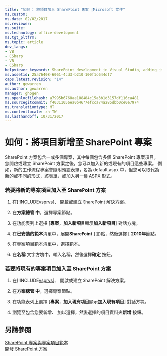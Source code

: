 ```yaml
---
title: "如何： 將項目加入 SharePoint 專案 |Microsoft 文件"
ms.custom: 
ms.date: 02/02/2017
ms.reviewer: 
ms.suite: 
ms.technology: office-development
ms.tgt_pltfrm: 
ms.topic: article
dev_langs:
- VB
- CSharp
- VB
- CSharp
helpviewer_keywords: SharePoint development in Visual Studio, adding items
ms.assetid: 25a76408-6061-4cd3-b210-100f1c644df7
caps.latest.revision: "14"
author: gewarren
ms.author: gewarren
manager: ghogen
ms.openlocfilehash: a7995b6768ae188484c15a3b1d3157df116ca481
ms.sourcegitcommit: f40311056ea0b4677efcca74a285dbb0ce0e7974
ms.translationtype: MT
ms.contentlocale: zh-TW
ms.lasthandoff: 10/31/2017
---
```

# <a name="how-to-add-items-to-a-sharepoint-project"></a>如何：將項目新增至 SharePoint 專案
  SharePoint 方案包含一或多個專案，其中每個包含多個 SharePoint 專案項目。 您開啟或建立 SharePoint 方案之後，您可以加入新的或現有的項目這些專案。 例如，新的工作流程專案會隨附預設表單，名為 default.aspx 中，但您可以取代為新的或不同的形式，該表單，或加入另一種 ASPX 形式。  
  
### <a name="to-add-a-new-project-item-to-a-sharepoint-solution"></a>若要將新的專案項目加入至 SharePoint 方案  
  
1.  在[!INCLUDE[vsprvs](../sharepoint/includes/vsprvs-md.md)]、 開啟或建立 SharePoint 解決方案。  
  
2.  在**方案總管 中**，選擇專案節點。  
  
3.  在功能表列上選擇 [**專案**，**加入新項目**顯示**加入新項目**] 對話方塊。  
  
4.  在**已安裝的範本**清單中，展開**SharePoint** ] 節點，然後選擇 [ **2010年**節點。  
  
5.  在專案項目範本清單中，選擇範本。  
  
6.  在**名稱** 文字方塊中，輸入名稱，然後選擇**確定** 按鈕。  
  
### <a name="to-add-an-existing-project-item-to-a-sharepoint-solution"></a>若要將現有的專案項目加入至 SharePoint 方案  
  
1.  在[!INCLUDE[vsprvs](../sharepoint/includes/vsprvs-md.md)]、 開啟或建立 SharePoint 解決方案。  
  
2.  在**方案總管 中**，選擇專案節點。  
  
3.  在功能表列上選擇 [**專案**，**加入現有項目**顯示**加入現有項目**] 對話方塊。  
  
4.  瀏覽至包含您要新增、 加以選擇，然後選擇的項目資料夾**新增** 按鈕。  
  
## <a name="see-also"></a>另請參閱  
 [SharePoint 專案與專案項目範本](../sharepoint/sharepoint-project-and-project-item-templates.md)   
 [開發 SharePoint 方案](../sharepoint/developing-sharepoint-solutions.md)  
  
  